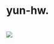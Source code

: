 # yun-hw.
# <a href="클릭시 이동할 링크" target="_blank"><img src="https://img.shields.io/badge/문자-색코드?style=flat-square&logo=이미지 이름&logoColor=white"/></a>
